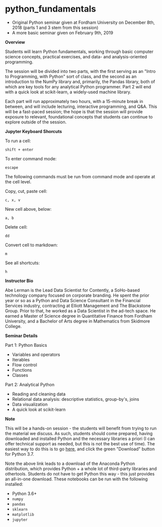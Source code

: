 # python_fundamentals
- Original Python seminar given at Fordham University on December 8th, 2018 (parts 1 and 3 stem from this session)
- A more basic seminar given on February 9th, 2019

**Overview**

Students will learn Python fundamentals, working through basic computer science concepts, practical exercises, and data- and analysis-oriented programming.

The session will be divided into two parts, with the first serving as an "Intro to Programming, with Python" sort of class, and the second as an introduction to the NumPy library and, primarily, the Pandas library, both of which are key tools for any analytical Python programmer. Part 2 will end with a quick look at scikit-learn, a widely-used machine library.

Each part will run approximately two hours, with a 15-minute break in between, and will include lecturing, interactive programming, and Q&A. This will be a fast-paced session; the hope is that the session will provide exposure to relevant, foundational concepts that students can continue to explore outside of the session.


**Jupyter Keyboard Shorcuts**

To run a cell:

    shift + enter

To enter command mode:

    escape

The following commands must be run from command mode and operate at the cell level.

Copy, cut, paste cell:

    c, x, v

New cell above, below:

    a, b

Delete cell:

    dd

Convert cell to markdown:

    m

See all shortcuts:

    h


**Instructor Bio**

Abe Lerman is the Lead Data Scientist for Contently, a SoHo-based technology company focused on corporate branding. He spent the prior year or so as a Python and Data Science Consultant in the Financial Services industry, contracting at Elliott Management and The Blackstone Group. Prior to that, he worked as a Data Scientist in the ad-tech space. He earned a Master of Science degree in Quantitative Finance from Fordham University, and a Bachelor of Arts degree in Mathematics from Skidmore College.

**Seminar Details**

Part 1: Python Basics

- Variables and operators
- Iterables
- Flow control
- Functions
- Classes

Part 2:  Analytical Python

- Reading and cleaning data
- Relational data analysis: descriptive statistics, group-by's, joins
- Data visualization
- A quick look at scikit-learn

**Note**

This will be a hands-on session - the students will benefit from trying to run the material we discuss. As such, students should come prepared, having downloaded and installed Python and the necessary libraries a priori (I can offer technical support as needed, but this is not the best use of time). The easiest way to do this is to go [here](https://www.anaconda.com/download/), and click the green "Download" button for Python 3.7. 

Note the above link leads to a download of the Anaconda Python distribution, which provides Python + a whole lot of third-party libraries and othertools. Students do not have to get Python this way - this just provides an all-in-one download. These notebooks can be run with the following installed:
- Python 3.6+
- `numpy`
- `pandas`
- `sklearn`
- `matplotlib`
- `jupyter`
